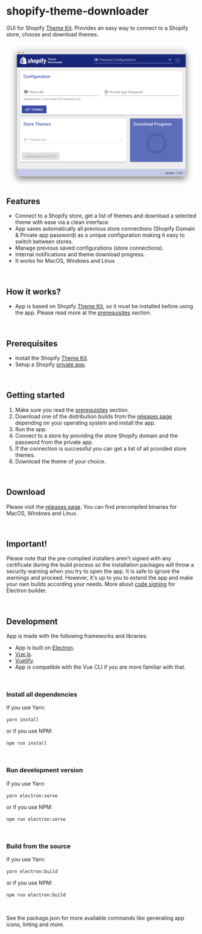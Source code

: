 # shopify-theme-downloader
GUI for Shopify [Theme Kit](https://shopify.github.io/themekit/). Provides an easy way to connect to a Shopify store, choose and download themes.


![alt text](screenshot.png "Screenshot")

## Features
- Connect to a Shopify store, get a list of themes and download a selected theme with ease via a clean interface.
- App saves automatically all previous store connections (Shopify Domain & Private app password) as a unique configuration making it easy to switch between stores.
- Manage previous saved configurations (store connections).
- Internal notifications and theme download progress.
- It works for MacOS, Windows and Linux

<br>

## How it works?
- App is based on Shopify [Theme Kit](https://shopify.github.io/themekit/), so it must be installed before using the app. Please read more at the [prerequisites](#prerequisites) section.

<br>

## <a href="#prerequisites"></a>Prerequisites
- Install the Shopify [Theme Kit](https://shopify.github.io/themekit/#installation).
- Setup a Shopify [private app](https://help.shopify.com/en/manual/apps/private-apps).

<br>

## Getting started
1. Make sure you read the [prerequisites](#prerequisites) section.
2. Download one of the distribution builds from the [releases page](https://github.com/hulk-apps/shopify-theme-downloader/releases) depending on your operating system and install the app.
3. Run the app.
4. Connect to a store by providing the store Shopify domain and the password from the private app.
5. If the connection is successful you can get a list of all provided store themes.
6. Download the theme of your choice.

<br>

## Download
Please visit the [releases page](https://github.com/hulk-apps/shopify-theme-downloader/releases). You can find precompiled binaries for MacOS, Windows and Linux.

<br>

## Important!
Please note that the pre-compiled installers aren't signed with any certificate during the build process so the installation packages will throw a security warning when you try to open the app. It is safe to ignore the warnings and proceed. However, it's up to you to extend the app and make your own builds according your needs. More about [code signing](https://www.electron.build/code-signing) for Electron builder.

<br>

## Development
App is made with the following frameworks and libraries:
- App is built on [Electron](https://electronjs.org/).
- [Vue.js](https://vuejs.org/).
- [Vuetify](https://vuetifyjs.com/en/).
- App is compatible with the Vue CLI if you are more familiar with that.

<br>

### Install all dependencies

If you use Yarn:

```yarn install```

or if you use NPM:

```npm run install```

<br>

### Run development version
If you use Yarn:

```yarn electron:serve```

or if you use NPM:

```npm run electron:serve```

<br>

### Build from the source
If you use Yarn:

```yarn electron:build```

or if you use NPM:

```npm run electron:build```

<br>

See the package.json for more available commands like generating app icons, linting and more.


